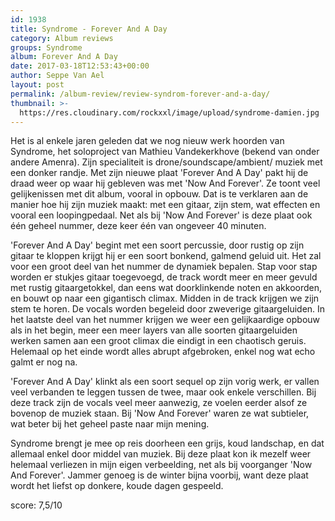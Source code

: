 ```yaml
---
id: 1938
title: Syndrome - Forever And A Day
category: Album reviews
groups: Syndrome
album: Forever And A Day
date: 2017-03-18T12:53:43+00:00
author: Seppe Van Ael
layout: post
permalink: /album-review/review-syndrom-forever-and-a-day/
thumbnail: >-
  https://res.cloudinary.com/rockxxl/image/upload/syndrome-damien.jpg
---
```

Het is al enkele jaren geleden dat we nog nieuw werk hoorden van Syndrome, het soloproject van Mathieu Vandekerkhove (bekend van onder andere Amenra). Zijn specialiteit is drone/soundscape/ambient/ muziek met een donker randje. Met zijn nieuwe plaat 'Forever And A Day' pakt hij de draad weer op waar hij gebleven was met 'Now And Forever'. Ze toont veel gelijkenissen met dit album, vooral in opbouw. Dat is te verklaren aan de manier hoe hij zijn muziek maakt: met een gitaar, zijn stem, wat effecten en vooral een loopingpedaal. Net als bij 'Now And Forever' is deze plaat ook één geheel nummer, deze keer één van ongeveer 40 minuten.

'Forever And A Day' begint met een soort percussie, door rustig op zijn gitaar te kloppen krijgt hij er een soort bonkend, galmend geluid uit. Het zal voor een groot deel van het nummer de dynamiek bepalen. Stap voor stap worden er stukjes gitaar toegevoegd, de track wordt meer en meer gevuld met rustig gitaargetokkel, dan eens wat doorklinkende noten en akkoorden, en bouwt op naar een gigantisch climax. Midden in de track krijgen we zijn stem te horen. De vocals worden begeleid door zweverige gitaargeluiden. In het laatste deel van het nummer krijgen we weer een gelijkaardige opbouw als in het begin, meer een meer layers van alle soorten gitaargeluiden werken samen aan een groot climax die eindigt in een chaotisch geruis. Helemaal op het einde wordt alles abrupt afgebroken, enkel nog wat echo galmt er nog na.

'Forever And A Day' klinkt als een soort sequel op zijn vorig werk, er vallen veel verbanden te leggen tussen de twee, maar ook enkele verschillen. Bij deze track zijn de vocals veel meer aanwezig, ze voelen eerder alsof ze bovenop de muziek staan. Bij 'Now And Forever' waren ze wat subtieler, wat beter bij het geheel paste naar mijn mening.

Syndrome brengt je mee op reis doorheen een grijs, koud landschap, en dat allemaal enkel door middel van muziek. Bij deze plaat kon ik mezelf weer helemaal verliezen in mijn eigen verbeelding, net als bij voorganger 'Now And Forever'. Jammer genoeg is de winter bijna voorbij, want deze plaat wordt het liefst op donkere, koude dagen gespeeld.

score: 7,5/10
